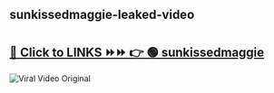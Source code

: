 
 ## sunkissedmaggie-leaked-video 

# <h2><a href="https://clipsfans.com/sunkissedmaggie&ref=git">🔗 Click to LINKS ⏩⏩ 👉 🟢 sunkissedmaggie </a></h2>

<a href="https://clipsfans.com/sunkissedmaggie&ref=git" rel="nofollow" data-target="animated-image.originalLink"><img src="https://i.ibb.co.com/xMMVF88/686577567.gif" alt="Viral Video Original" style="max-width: 100%; display: inline-block;" data-target="animated-image.originalImage"></a>
